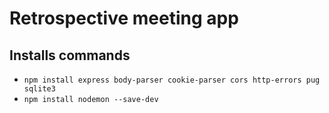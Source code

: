 # Retrospective meeting app

## Installs commands

- `npm install express body-parser cookie-parser cors http-errors pug sqlite3`
- `npm install nodemon --save-dev`
